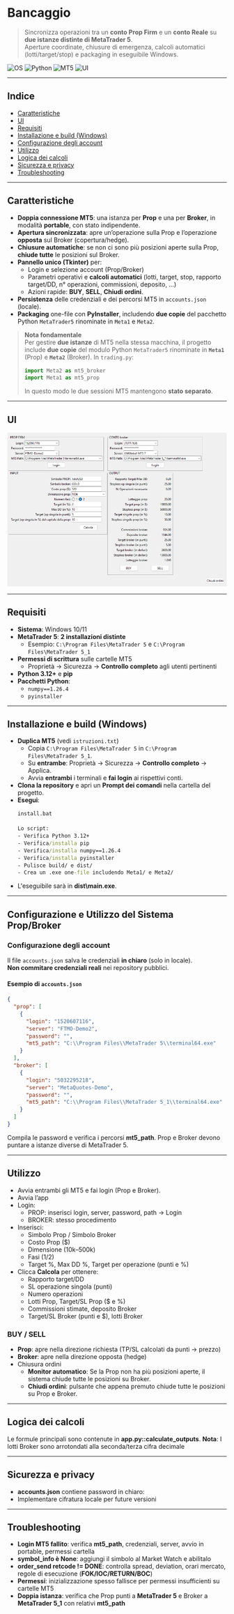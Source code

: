 # Bancaggio

> Sincronizza operazioni tra un **conto Prop Firm** e un **conto Reale** su **due istanze distinte di MetaTrader 5**.  
> Aperture coordinate, chiusure di emergenza, calcoli automatici (lotti/target/stop) e packaging in eseguibile Windows.

![OS](https://img.shields.io/badge/OS-Windows%2010%2F11-blue)
![Python](https://img.shields.io/badge/Python-3.12%2B-blue)
![MT5](https://img.shields.io/badge/MetaTrader%205-2%20istanze-important)
![UI](https://img.shields.io/badge/UI-Tkinter-lightgrey)

---

## Indice
- [Caratteristiche](#caratteristiche)
- [UI](#UI)
- [Requisiti](#requisiti)
- [Installazione e build (Windows)](#installazione-e-build-windows)
- [Configurazione degli account](#configurazione-degli-account)
- [Utilizzo](#utilizzo)
- [Logica dei calcoli](#logica-dei-calcoli)
- [Sicurezza e privacy](#sicurezza-e-privacy)
- [Troubleshooting](#troubleshooting)

---

## Caratteristiche

- **Doppia connessione MT5**: una istanza per **Prop** e una per **Broker**, in modalità **portable**, con stato indipendente.
- **Apertura sincronizzata**: apre un’operazione sulla Prop e l’operazione **opposta** sul Broker (copertura/hedge).
- **Chiusure automatiche**: se non ci sono più posizioni aperte sulla Prop, **chiude tutte** le posizioni sul Broker.
- **Pannello unico (Tkinter)** per:
  - Login e selezione account (Prop/Broker)
  - Parametri operativi e **calcoli automatici** (lotti, target, stop, rapporto target/DD, n° operazioni, commissioni, deposito, …)
  - Azioni rapide: **BUY**, **SELL**, **Chiudi ordini**.
- **Persistenza** delle credenziali e dei percorsi MT5 in `accounts.json` (locale).
- **Packaging** one-file con **PyInstaller**, includendo **due copie** del pacchetto Python `MetaTrader5` rinominate in `Meta1` e `Meta2`.

> **Nota fondamentale**  
> Per gestire **due istanze** di MT5 nella stessa macchina, il progetto include **due copie** del modulo Python `MetaTrader5` rinominate in **`Meta1`** (Prop) e **`Meta2`** (Broker). In `trading.py`:
> ```python
> import Meta2 as mt5_broker
> import Meta1 as mt5_prop
> ```
> In questo modo le due sessioni MT5 mantengono **stato separato**.

---

## UI

![UI](UI.png)

---

## Requisiti

- **Sistema**: Windows 10/11  
- **MetaTrader 5**: **2 installazioni distinte**  
  - Esempio: `C:\Program Files\MetaTrader 5` e `C:\Program Files\MetaTrader 5_1`
- **Permessi di scrittura** sulle cartelle MT5  
  - Proprietà → Sicurezza → **Controllo completo** agli utenti pertinenti
- **Python 3.12+** e **pip**
- **Pacchetti Python**:
  - `numpy==1.26.4`
  - `pyinstaller`

---

## Installazione e build (Windows)

- **Duplica MT5** (vedi `istruzioni.txt`)  
  - Copia `C:\Program Files\MetaTrader 5` in `C:\Program Files\MetaTrader 5_1`.  
  - Su **entrambe**: Proprietà → Sicurezza → **Controllo completo** → Applica.  
  - Avvia **entrambi** i terminali e **fai login** ai rispettivi conti.
- **Clona la repository** e apri un **Prompt dei comandi** nella cartella del progetto.
- **Esegui**:
   ```bat
   install.bat

  Lo script:
  - Verifica Python 3.12+
  - Verifica/installa pip
  - Verifica/installa numpy==1.26.4
  - Verifica/installa pyinstaller
  - Pulisce build/ e dist/
  - Crea un .exe one-file includendo Meta1/ e Meta2/
- L'eseguibile sarà in **dist\main.exe**.

---

## Configurazione e Utilizzo del Sistema Prop/Broker

### Configurazione degli account

Il file `accounts.json` salva le credenziali **in chiaro** (solo in locale).  
**Non commitare credenziali reali** nei repository pubblici.

#### Esempio di `accounts.json`

```json
{
  "prop": [
    {
      "login": "1520607116",
      "server": "FTMO-Demo2",
      "password": "",
      "mt5_path": "C:\\Program Files\\MetaTrader 5\\terminal64.exe"
    }
  ],
  "broker": [
    {
      "login": "5032295218",
      "server": "MetaQuotes-Demo",
      "password": "",
      "mt5_path": "C:\\Program Files\\MetaTrader 5_1\\terminal64.exe"
    }
  ]
}
```
Compila le password e verifica i percorsi **mt5_path**.
Prop e Broker devono puntare a istanze diverse di MetaTrader 5.

---

## Utilizzo

- Avvia entrambi gli MT5 e fai login (Prop e Broker).
- Avvia l’app
- Login:
  - PROP: inserisci login, server, password, path → Login
  - BROKER: stesso procedimento
- Inserisci:
  - Simbolo Prop / Simbolo Broker
  - Costo Prop ($)
  - Dimensione (10k–500k)
  - Fasi (1/2)
  - Target %, Max DD %, Target per operazione (punti e %)
- Clicca **Calcola** per ottenere:
  - Rapporto target/DD
  - SL operazione singola (punti)
  - Numero operazioni
  - Lotti Prop, Target/SL Prop ($ e %)
  - Commissioni stimate, deposito Broker
  - Target/SL Broker (punti e $), lotti Broker

### BUY / SELL
- **Prop**: apre nella direzione richiesta (TP/SL calcolati da punti → prezzo)
- **Broker**: apre nella direzione opposta (hedge)
- Chiusura ordini
  - **Monitor automatico**: Se la Prop non ha più posizioni aperte, il sistema chiude tutte le posizioni su Broker.
  - **Chiudi ordini**: pulsante che appena premuto chiude tutte le posizioni su Prop e Broker.

---

## Logica dei calcoli
Le formule principali sono contenute in **app.py::calculate_outputs**.
**Nota**: I lotti Broker sono arrotondati alla seconda/terza cifra decimale

---

## Sicurezza e privacy
- **accounts.json** contiene password in chiaro:
- Implementare cifratura locale per future versioni

---

## Troubleshooting
- **Login MT5 fallito**: verifica **mt5_path**, credenziali, server, avvio in portable, permessi cartella
- **symbol_info è None**: aggiungi il simbolo al Market Watch e abilitalo
- **order_send retcode != DONE**: controlla spread, deviation, orari mercato, regole di esecuzione (**FOK/IOC/RETURN/BOC**)
- **Permessi**: inizializzazione spesso fallisce per permessi insufficienti su cartelle MT5
- **Doppia istanza**: verifica che Prop punti a **MetaTrader 5** e Broker a **MetaTrader 5_1** con relativi **mt5_path**

